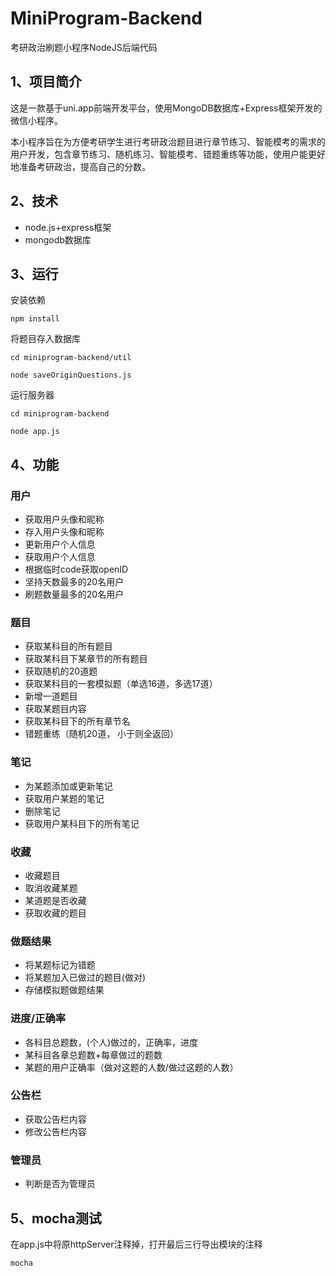 # MiniProgram-Backend
考研政治刷题小程序NodeJS后端代码

## 1、项目简介
这是一款基于uni.app前端开发平台，使用MongoDB数据库+Express框架开发的微信小程序。

本小程序旨在为方便考研学生进行考研政治题目进行章节练习、智能模考的需求的用户开发，包含章节练习、随机练习、智能模考、错题重练等功能，使用户能更好地准备考研政治，提高自己的分数。

## 2、技术
+ node.js+express框架
+ mongodb数据库

## 3、运行
安装依赖
```
npm install
```
将题目存入数据库
```
cd miniprogram-backend/util

node saveOriginQuestions.js
```
运行服务器
```
cd miniprogram-backend

node app.js
```

## 4、功能
### 用户
+ 获取用户头像和昵称
+ 存入用户头像和昵称
+ 更新用户个人信息
+ 获取用户个人信息
+ 根据临时code获取openID
+ 坚持天数最多的20名用户
+ 刷题数量最多的20名用户

### 题目
+ 获取某科目的所有题目
+ 获取某科目下某章节的所有题目
+ 获取随机的20道题
+ 获取某科目的一套模拟题（单选16道，多选17道）
+ 新增一道题目
+ 获取某题目内容
+ 获取某科目下的所有章节名
+ 错题重练（随机20道， 小于则全返回）

### 笔记
+ 为某题添加或更新笔记
+ 获取用户某题的笔记
+ 删除笔记
+ 获取用户某科目下的所有笔记 

### 收藏
+ 收藏题目
+ 取消收藏某题
+ 某道题是否收藏
+ 获取收藏的题目

### 做题结果
+ 将某题标记为错题
+ 将某题加入已做过的题目(做对)
+ 存储模拟题做题结果 

### 进度/正确率
+ 各科目总题数，(个人)做过的，正确率，进度
+ 某科目各章总题数+每章做过的题数
+ 某题的用户正确率（做对这题的人数/做过这题的人数）

### 公告栏
+ 获取公告栏内容
+ 修改公告栏内容

### 管理员
+ 判断是否为管理员

## 5、mocha测试
在app.js中将原httpServer注释掉，打开最后三行导出模块的注释
```
mocha
```
